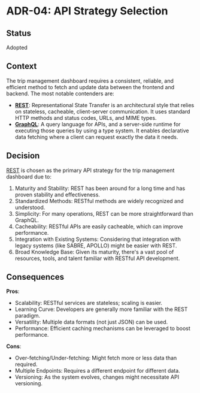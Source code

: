 # ADR-04: API Strategy Selection

## Status

Adopted

## Context

The trip management dashboard requires a consistent, reliable, and efficient method to fetch and update data between the frontend and backend. The most notable contenders are:

- **[REST](https://www.ics.uci.edu/~fielding/pubs/dissertation/rest_arch_style.htm)**: Representational State Transfer is an architectural style that relies on stateless, cacheable, client-server communication. It uses standard HTTP methods and status codes, URLs, and MIME types.
- **[GraphQL](https://graphql.org/)**: A query language for APIs, and a server-side runtime for executing those queries by using a type system. It enables declarative data fetching where a client can request exactly the data it needs.

## Decision

[REST](https://www.ics.uci.edu/~fielding/pubs/dissertation/rest_arch_style.htm) is chosen as the primary API strategy for the trip management dashboard due to:

1. Maturity and Stability: REST has been around for a long time and has proven stability and effectiveness.
2. Standardized Methods: RESTful methods are widely recognized and understood.
3. Simplicity: For many operations, REST can be more straightforward than GraphQL.
4. Cacheability: RESTful APIs are easily cacheable, which can improve performance.
5. Integration with Existing Systems: Considering that integration with legacy systems (like SABRE, APOLLO) might be easier with REST.
6. Broad Knowledge Base: Given its maturity, there's a vast pool of resources, tools, and talent familiar with RESTful API development.

## Consequences

**Pros**:

- Scalability: RESTful services are stateless; scaling is easier.
- Learning Curve: Developers are generally more familiar with the REST paradigm.
- Versatility: Multiple data formats (not just JSON) can be used.
- Performance: Efficient caching mechanisms can be leveraged to boost performance.

**Cons**:

- Over-fetching/Under-fetching: Might fetch more or less data than required.
- Multiple Endpoints: Requires a different endpoint for different data.
- Versioning: As the system evolves, changes might necessitate API versioning.
